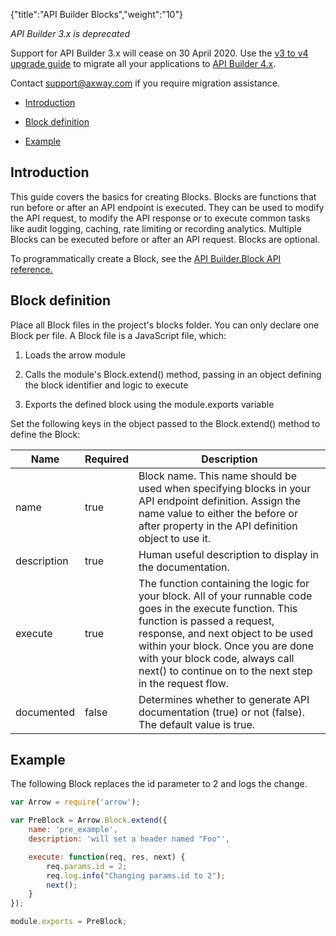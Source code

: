 {"title":"API Builder Blocks","weight":"10"}

*API Builder 3.x is deprecated*

Support for API Builder 3.x will cease on 30 April 2020. Use the [v3 to v4 upgrade guide](https://docs.axway.com/bundle/API_Builder_4x_allOS_en/page/api_builder_v3_to_v4_upgrade_guide.html) to migrate all your applications to [API Builder 4.x](https://docs.axway.com/bundle/API_Builder_4x_allOS_en/page/api_builder_getting_started_guide.html).

Contact [support@axway.com](mailto:support@axway.com) if you require migration assistance.

* [Introduction](#introduction)

* [Block definition](#block-definition)

* [Example](#example)

## Introduction

This guide covers the basics for creating Blocks. Blocks are functions that run before or after an API endpoint is executed. They can be used to modify the API request, to modify the API response or to execute common tasks like audit logging, caching, rate limiting or recording analytics. Multiple Blocks can be executed before or after an API request. Blocks are optional.

To programmatically create a Block, see the [API Builder.Block API reference.](#!/api/Arrow.Block)

## Block definition

Place all Block files in the project's blocks folder. You can only declare one Block per file. A Block file is a JavaScript file, which:

1. Loads the arrow module

2. Calls the module's Block.extend() method, passing in an object defining the block identifier and logic to execute

3. Exports the defined block using the module.exports variable

Set the following keys in the object passed to the Block.extend() method to define the Block:

| Name | Required | Description |
| --- | --- | --- |
| name | true | Block name. This name should be used when specifying blocks in your API endpoint definition. Assign the name value to either the before or after property in the API definition object to use it. |
| description | true | Human useful description to display in the documentation. |
| execute | true | The function containing the logic for your block. All of your runnable code goes in the execute function. This function is passed a request, response, and next object to be used within your block. Once you are done with your block code, always call next() to continue on to the next step in the request flow. |
| documented | false | Determines whether to generate API documentation (true) or not (false). The default value is true. |

## Example

The following Block replaces the id parameter to 2 and logs the change.

```javascript
var Arrow = require('arrow');

var PreBlock = Arrow.Block.extend({
    name: 'pre_example',
    description: 'will set a header named "Foo"',

    execute: function(req, res, next) {
        req.params.id = 2;
        req.log.info("Changing params.id to 2");
        next();
    }
});

module.exports = PreBlock;
```

